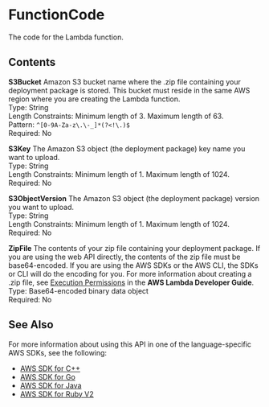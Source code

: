 # FunctionCode<a name="API_FunctionCode"></a>

The code for the Lambda function\.

## Contents<a name="API_FunctionCode_Contents"></a>

 **S3Bucket**   <a name="SSS-Type-FunctionCode-S3Bucket"></a>
Amazon S3 bucket name where the \.zip file containing your deployment package is stored\. This bucket must reside in the same AWS region where you are creating the Lambda function\.  
Type: String  
Length Constraints: Minimum length of 3\. Maximum length of 63\.  
Pattern: `^[0-9A-Za-z\.\-_]*(?<!\.)$`   
Required: No

 **S3Key**   <a name="SSS-Type-FunctionCode-S3Key"></a>
The Amazon S3 object \(the deployment package\) key name you want to upload\.  
Type: String  
Length Constraints: Minimum length of 1\. Maximum length of 1024\.  
Required: No

 **S3ObjectVersion**   <a name="SSS-Type-FunctionCode-S3ObjectVersion"></a>
The Amazon S3 object \(the deployment package\) version you want to upload\.  
Type: String  
Length Constraints: Minimum length of 1\. Maximum length of 1024\.  
Required: No

 **ZipFile**   <a name="SSS-Type-FunctionCode-ZipFile"></a>
The contents of your zip file containing your deployment package\. If you are using the web API directly, the contents of the zip file must be base64\-encoded\. If you are using the AWS SDKs or the AWS CLI, the SDKs or CLI will do the encoding for you\. For more information about creating a \.zip file, see [Execution Permissions](http://docs.aws.amazon.com/lambda/latest/dg/intro-permission-model.html#lambda-intro-execution-role.html) in the **AWS Lambda Developer Guide**\.   
Type: Base64\-encoded binary data object  
Required: No

## See Also<a name="API_FunctionCode_SeeAlso"></a>

For more information about using this API in one of the language\-specific AWS SDKs, see the following:
+  [AWS SDK for C\+\+](http://docs.aws.amazon.com/goto/SdkForCpp/lambda-2015-03-31/FunctionCode) 
+  [AWS SDK for Go](http://docs.aws.amazon.com/goto/SdkForGoV1/lambda-2015-03-31/FunctionCode) 
+  [AWS SDK for Java](http://docs.aws.amazon.com/goto/SdkForJava/lambda-2015-03-31/FunctionCode) 
+  [AWS SDK for Ruby V2](http://docs.aws.amazon.com/goto/SdkForRubyV2/lambda-2015-03-31/FunctionCode) 